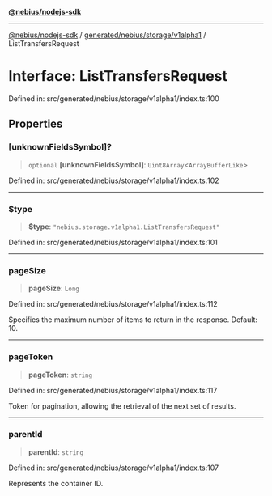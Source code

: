 [**@nebius/nodejs-sdk**](../../../../../README.md)

***

[@nebius/nodejs-sdk](../../../../../README.md) / [generated/nebius/storage/v1alpha1](../README.md) / ListTransfersRequest

# Interface: ListTransfersRequest

Defined in: src/generated/nebius/storage/v1alpha1/index.ts:100

## Properties

### \[unknownFieldsSymbol\]?

> `optional` **\[unknownFieldsSymbol\]**: `Uint8Array`\<`ArrayBufferLike`\>

Defined in: src/generated/nebius/storage/v1alpha1/index.ts:102

***

### $type

> **$type**: `"nebius.storage.v1alpha1.ListTransfersRequest"`

Defined in: src/generated/nebius/storage/v1alpha1/index.ts:101

***

### pageSize

> **pageSize**: `Long`

Defined in: src/generated/nebius/storage/v1alpha1/index.ts:112

Specifies the maximum number of items to return in the response. Default: 10.

***

### pageToken

> **pageToken**: `string`

Defined in: src/generated/nebius/storage/v1alpha1/index.ts:117

Token for pagination, allowing the retrieval of the next set of results.

***

### parentId

> **parentId**: `string`

Defined in: src/generated/nebius/storage/v1alpha1/index.ts:107

Represents the container ID.
